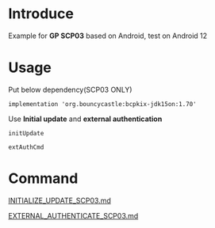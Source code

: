 # **Introduce**

Example for **GP SCP03** based on Android, test on Android 12

# **Usage**

Put below dependency(SCP03 ONLY)

`implementation 'org.bouncycastle:bcpkix-jdk15on:1.70'`

Use **Initial update** and **external authentication**

`initUpdate`

`extAuthCmd`

# **Command**

[INITIALIZE_UPDATE_SCP03.md](INITIALIZE_UPDATE_SCP03.md) 

[EXTERNAL_AUTHENTICATE_SCP03.md](EXTERNAL_AUTHENTICATE_SCP03.md)





